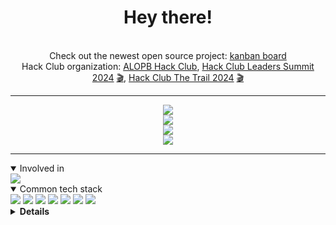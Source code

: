 <div align="center">
    <h1>Hey there!</h1>
    <br>
    <div align="center">
        Check out the newest open source project: <a href="https://github.com/HubertK05/banban">kanban board</a>
        <br />
        Hack Club organization: <a href="https://github.com/ALOPB-Hack-Club">ALOPB Hack Club</a>,
        <a href="https://summit.hackclub.com">Hack Club Leaders Summit 2024</a> <a href="https://www.youtube.com/watch?v=UZEm5lONg7g">🎬</a>,
        <a href="https://trail.hackclub.com">Hack Club The Trail 2024</a> <a href="https://www.youtube.com/watch?v=ufMUJ9D1fi8&t=695s">🎬</a>
    </div>
    <hr />
    <div align="center">
        <img
            src="https://user-images.githubusercontent.com/47300834/180059603-3bd6dbc7-bf2e-4123-a97c-8b834f1fcaff.gif" />
    </div>
    <img src="http://github-readme-streak-stats.herokuapp.com?user=adimac93&theme=dark&background=282c34" />
</div>

<div align="center">
    <img
        src="https://github-readme-stats.vercel.app/api?username=adimac93&show_icons=true&theme=onedark&count_private=true" />
</div>

<div align="center">
    <img
        src="https://github-readme-stats.vercel.app/api/top-langs/?username=adimac93&layout=compact&theme=onedark&count_private=true" />
</div>


<hr />

<details open>
    <summary>Involved in</summary>
    <a href="https://hackclub.com/">
        <img src="https://img.shields.io/badge/Hack%20Club-EC3750?style=for-the-badge&logo=Hack%20Club&logoColor=white" />
    </a>
</details>
<details open>
    <summary>Common tech stack</summary>
    <a href="https://www.rust-lang.org/"><img src="https://img.shields.io/badge/Rust-000000?style=for-the-badge&logo=rust&logoColor=white" /></a>
    <a href="https://www.postgresql.org/"><img src="https://img.shields.io/badge/PostgreSQL-316192?style=for-the-badge&logo=postgresql&logoColor=white" /></a>
    <a href="https://redis.io/"><img src="https://img.shields.io/badge/redis-%23DD0031.svg?&style=for-the-badge&logo=redis&logoColor=white" /></a>
    <a href="https://www.typescriptlang.org/"><img src="https://img.shields.io/badge/TypeScript-007ACC?style=for-the-badge&logo=typescript&logoColor=white" /></a>
    <a href="https://svelte.dev/"><img src="https://img.shields.io/badge/Svelte-4A4A55?style=for-the-badge&logo=svelte&logoColor=FF3E00" /></a>
    <a href="https://railway.app/"><img src="https://img.shields.io/badge/Railway-131415?style=for-the-badge&logo=railway&logoColor=white" /></a>
    <a href="https://www.cloudflare.com/"><img src="https://img.shields.io/badge/Cloudflare-F38020?style=for-the-badge&logo=Cloudflare&logoColor=white" /></a>
</details>

<details>
    <summary><b>Details</b></summary>
    <details open>
        <summary>OS & Terminal</summary>
        <a href="https://archlinux.org/"><img src="https://img.shields.io/badge/Arch_Linux-1793D1?style=for-the-badge&logo=arch-linux&logoColor=white" alt="Arch Linux" /></a>
        <a href="https://apple.com/macos/"><img src="https://img.shields.io/badge/mac%20os-000000?style=for-the-badge&logo=apple&logoColor=white" alt="MacOS" /></a>
        <a href="https://starship.rs/"><img src="https://img.shields.io/badge/starship-DD0B78?style=for-the-badge&logo=starship&logoColor=white" alt="Starship.rs" /></a>
        <a href="https://wezfurlong.org/wezterm/"><img src="https://img.shields.io/badge/wezterm-4E49EE?style=for-the-badge&logo=wezterm&logoColor=white" alt="Wezterm" /></a>
        <a href="https://iterm2.com/"><img src="https://img.shields.io/badge/iTerm2-000000?style=for-the-badge&logo=iterm2&logoColor=white" alt="iTerm" /></a>
        <a href="https://neovim.io/"><img src="https://img.shields.io/badge/NeoVim-%2357A143.svg?&style=for-the-badge&logo=neovim&logoColor=white" alt="Neovim" /></a>
        <a href="https://obsidian.md/"><img src="https://img.shields.io/badge/Obsidian-483699?style=for-the-badge&logo=Obsidian&logoColor=white" /></a>
    </details>
    <details open>
        <summary>I speak</summary>
        <a href="https://rust-lang.org/"><img src="https://img.shields.io/badge/Rust-000000?style=for-the-badge&logo=rust&logoColor=white" /></a>
        <a href="https://en.wikipedia.org/wiki/C_(programming_language)"><img src="https://img.shields.io/badge/c-%2300599C.svg?style=for-the-badge&logo=c&logoColor=white" alt="C" /></a>
        <a href="https://learn.microsoft.com/en-us/dotnet/csharp/"><img src="https://img.shields.io/badge/C%23-239120?style=for-the-badge&logo=csharp&logoColor=white" alt="C#" /></a>
        <a href="https://kotlinlang.org/"><img src="https://img.shields.io/badge/Kotlin-B125EA?style=for-the-badge&logo=kotlin&logoColor=white" alt="Kotlin" /></a>
        <a href="https://java.com/"><img src="https://img.shields.io/badge/java-%23ED8B00.svg?style=for-the-badge&logo=openjdk&logoColor=white" alt="Java" /></a>
        <a href="https://typescriptlang.org/"><img src="https://img.shields.io/badge/TypeScript-007ACC?style=for-the-badge&logo=typescript&logoColor=white" /></a>
        <a href="https://python.org/"><img src="https://img.shields.io/badge/Python-FFD43B?style=for-the-badge&logo=python&logoColor=blue" /></a>
        <a href="https://latex-project.org/"><img src="https://img.shields.io/badge/LaTeX-47A141?style=for-the-badge&logo=LaTeX&logoColor=white" alt="LaTeX" /></a>
        <a href="https://golang.org/"><img src="https://img.shields.io/badge/go-%2300ADD8.svg?style=for-the-badge&logo=go&logoColor=white" alt="Go" /></a>
        <a href="https://dart.dev/"><img src="https://img.shields.io/badge/Dart-0175C2?style=for-the-badge&logo=dart&logoColor=white" alt="Dart" /></a>
    </details>
    <details open>
        <summary>Communication</summary>
        <a href="https://signal.org/"><img src="https://img.shields.io/badge/Signal-%23039BE5.svg?&style=for-the-badge&logo=Signal&logoColor=white" alt="Signal" /></a>
        <a href="https://telegram.org/"><img src="https://img.shields.io/badge/Telegram-2CA5E0?style=for-the-badge&logo=telegram&logoColor=white" alt="Telegram" /></a>
        <a href="https://proton.me/mail"><img src="https://img.shields.io/badge/proton%20mail-6D4AFF?style=for-the-badge&logo=protonmail&logoColor=white" alt="Proton Mail" /></a>
        <a href="https://discord.com/users/331744731023409152">
            <img src="https://img.shields.io/badge/Discord-5865F2?style=for-the-badge&logo=discord&logoColor=white" alt="Discord" />
        </a>
        <a href="https://dev.to/adimac93">
            <img src="https://img.shields.io/badge/dev.to-0A0A0A?style=for-the-badge&logo=dev.to&logoColor=white" alt="dev.to" />
        </a>
        <a href="https://linkedin.com/in/adam-maciejczuk">
            <img src="https://img.shields.io/badge/LinkedIn-0077B5?style=for-the-badge&logo=linkedin&logoColor=white" alt="LinkedIn" />
        </a>
    </details>
    <details>
        <summary>Web</summary>
        <a href="https://kit.svelte.dev/"><img src="https://img.shields.io/badge/SvelteKit-FF3E00?style=for-the-badge&logo=Svelte&logoColor=white" /></a>
        <a href="https://tailwindcss.com/"><img src="https://img.shields.io/badge/Tailwind_CSS-38B2AC?style=for-the-badge&logo=tailwind-css&logoColor=white" /></a>
        <a href="https://astro.build/"><img src="https://img.shields.io/badge/astro-%232C2052.svg?style=for-the-badge&logo=astro&logoColor=white" alt="Astro" /></a>
        <a href="https://pnpm.io/"><img src="https://img.shields.io/badge/pnpm-yellow?style=for-the-badge&logo=pnpm&logoColor=white" alt="PNPM" /></a>
        <a href="https://vitejs.dev/"><img src="https://img.shields.io/badge/Vite-B73BFE?style=for-the-badge&logo=vite&logoColor=FFD62E" alt="Vite" /></a>
        <a href="https://socket.io/"><img src="https://img.shields.io/badge/Socket.io-black?style=for-the-badge&logo=socket.io&badgeColor=010101" alt="Socket.io" /></a>
        <a href="https://vuejs.org"><img src="https://img.shields.io/badge/vuejs-%2335495e.svg?style=for-the-badge&logo=vuedotjs&logoColor=%234FC08D" alt="Vue.js" /></a>
        <a href="https://nuxt.com"><img src="https://img.shields.io/badge/Nuxt-002E3B?style=for-the-badge&logo=nuxtdotjs&logoColor=#00DC82" alt="Nuxt" /></a>
    </details>
    <details>
        <summary>Edu</summary>
        <a href="https://exercism.org/"><img src="https://img.shields.io/badge/Exercism-009CAB?style=for-the-badge&logo=exercism&logoColor=white" alt="Exercism" /></a>
        <a href="https://developer.mozilla.org/"><img src="https://img.shields.io/badge/MDN_Web_Docs-black?style=for-the-badge&logo=mdnwebdocs&logoColor=white" alt="MDN" /></a>
        <a href="https://khanacademy.org/"><img src="https://img.shields.io/badge/Khan%20Academy-14BF96?style=for-the-badge&logo=Khan%20Academy&logoColor=white" alt="Khan Academy" /></a>
        <a href="https://hackthebox.com/"><img src="https://img.shields.io/badge/HackTheBox-111927?style=for-the-badge&logo=Hack%20The%20Box&logoColor=9FEF00" alt="HackTheBox" /></a>
    </details>
    <details>
        <summary>Other stuff that I use</summary>
        <a href="https://tauri.app/"><img src="https://img.shields.io/badge/Tauri-FFC131?style=for-the-badge&logo=Tauri&logoColor=white" /></a>
        <a href="https://www.sqlite.org/"><img src="https://img.shields.io/badge/Sqlite-003B57?style=for-the-badge&logo=sqlite&logoColor=white" /></a>
        <a href="https://jwt.io/"><img src="https://img.shields.io/badge/JWT-000000?style=for-the-badge&logo=JSON%20web%20tokens&logoColor=white" /></a>
        <a href="https://blender.org/"><img src="https://img.shields.io/badge/blender-%23F5792A.svg?style=for-the-badge&logo=blender&logoColor=white" alt="Blender" /></a>
        <a href="https://figma.com/"><img src="https://img.shields.io/badge/Figma-F24E1E?style=for-the-badge&logo=figma&logoColor=white" alt="Figma" /></a>
        <a href="https://deno.land/"><img src="https://img.shields.io/badge/Deno-464647?style=for-the-badge&logo=deno&logoColor=white" alt="Deno" /></a>
        <a href="https://docker.com/"><img src="https://img.shields.io/badge/Docker-2CA5E0?style=for-the-badge&logo=docker&logoColor=white" alt="Docker" /></a>
        <a href="https://espressif.com/"><img src="https://img.shields.io/badge/espressif-E7352C?style=for-the-badge&logo=espressif&logoColor=white" alt="Espressif" /></a>
        <a href="https://godotengine.org/"><img src="https://img.shields.io/badge/Godot-478CBF?style=for-the-badge&logo=GodotEngine&logoColor=white" alt="Godot" /></a>
        <a href="https://nextcloud.com/"><img src="https://img.shields.io/badge/Nextcloud-0082C9?style=for-the-badge&logo=Nextcloud&logoColor=white" alt="NextCloud" /></a>
        <a href="https://twilio.com/"><img src="https://img.shields.io/badge/Twilio-F22F46?style=for-the-badge&logo=Twilio&logoColor=white" alt="Twilio" /></a>
        <a href="https://solana.com/"><img src="https://img.shields.io/badge/Solana-000?style=for-the-badge&logo=Solana&logoColor=9945FF" alt="Solana" /></a>
        <a href="https://flutter.dev/"><img src="https://img.shields.io/badge/Flutter-02569B?style=for-the-badge&logo=flutter&logoColor=white" alt="Flutter" /></a>
        <a href="https://grafana.com/"><img src="https://img.shields.io/badge/Grafana-F2F4F9?style=for-the-badge&logo=grafana&logoColor=orange&labelColor=F2F4F9" alt="Grafana" /></a>
        <a href="https://prometheus.io/"><img src="https://img.shields.io/badge/Prometheus-000000?style=for-the-badge&logo=prometheus&labelColor=000000" alt="Prometheus" /></a>
        <a href="https://insomnia.rest/"><img src="https://img.shields.io/badge/Insomnia-black?style=for-the-badge&logo=insomnia&logoColor=5849BE" alt="Insomnia" /></a>
        <a href="https://proxmox.com/"><img src="https://img.shields.io/badge/proxmox-proxmox?style=for-the-badge&logo=proxmox&logoColor=%23E57000&labelColor=%232b2a33&color=%232b2a33" alt="Proxmox" /></a>
        <a href="https://bevyengine.org/"><img src="https://img.shields.io/badge/bevy-%23232326.svg?style=for-the-badge&logo=bevy&logoColor=white" alt="Bevy" /></a>
        <a href="https://traefik.io/"><img src="https://img.shields.io/badge/Traefik-24A1C1?style=for-the-badge&logo=traefikproxy&logoColor=black" alt="Traefik" /></a>
        <a href="https://cloud.google.com/"><img src="https://img.shields.io/badge/Google_Cloud-4285F4?style=for-the-badge&logo=google-cloud&logoColor=white" alt="Google Cloud" /></a>
        <a href="https://wireguard.com/"><img src="https://img.shields.io/badge/wireguard-%2388171A.svg?style=for-the-badge&logo=wireguard&logoColor=white" alt="Wireguard" /></a>
        <a href="https://openwrt.org/"><img src="https://img.shields.io/badge/OpenWrt-00B5E2?style=for-the-badge&logo=OpenWrt&logoColor=white" alt="OpenWrt" /></a>
    </details>
</details>
